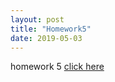 ```yaml
---
layout: post
title: "Homework5"
date: 2019-05-03
---
```

homework 5 [click here]({{site.baseurl}}/assets/hw5.pdf)
